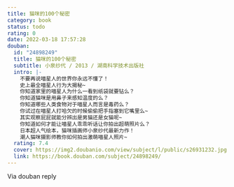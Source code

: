 ```yaml
---
title: 猫咪的100个秘密
category: book
status: todo
rating: 0
date: 2022-03-18 17:57:28
douban:
  id: "24898249"
  title: 猫咪的100个秘密
  subtitle: 小泉纱代 / 2013 / 湖南科学技术出版社
  intro: |-
    不要再说喵星人的世界你永远不懂了！
    史上最全喵星人行为大揭秘~
    你知道家里的喵星人为什么一看到纸袋就要钻么？
    你知道猫咪是用鼻子来感知温度的么？
    你知道哪些人类食物对于喵星人而言是毒药么？
    你试过在喵星人打哈欠的时候偷偷把手指塞到它嘴里么~
    其实观察屁屁就能分辨出是男猫还是女猫呢~
    你知道如何才能让喵星人乖乖听话让你拍出超萌照片么？
    日本超人气绘本，猫咪插画师小泉纱代最新力作！
    潮人猫咪摄影师教你如何拍出激萌喵星人照片~
  rating: 7.4
  cover: https://img2.doubanio.com/view/subject/l/public/s26931232.jpg
  link: https://book.douban.com/subject/24898249/
---
```


 Via douban reply 